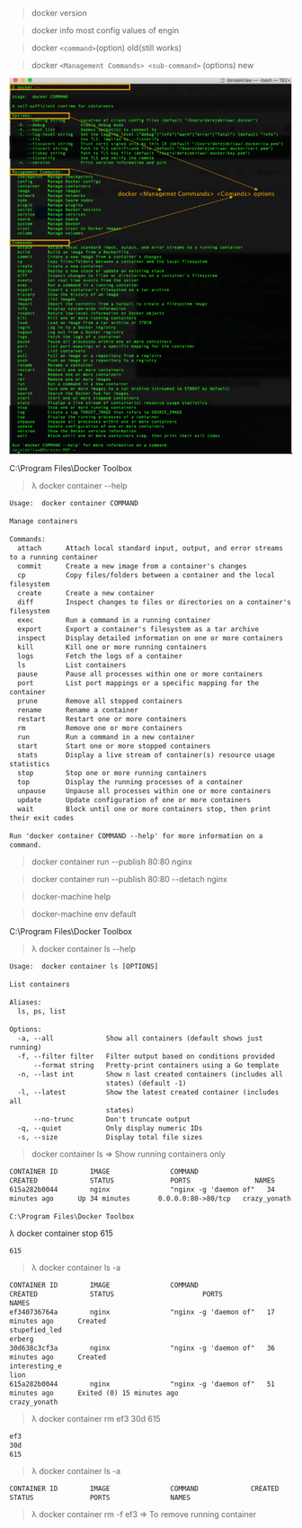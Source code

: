 > docker version

> docker info
    most config values of engin
    
> docker `<command>`(option)  old(still works)

> docker `<Management Commands> <sub-command>` (options) new

![docker_composer](/data/04_docker.png)

C:\Program Files\Docker Toolbox

> λ docker container --help
```      
Usage:  docker container COMMAND

Manage containers

Commands:
  attach      Attach local standard input, output, and error streams to a running container
  commit      Create a new image from a container's changes
  cp          Copy files/folders between a container and the local filesystem
  create      Create a new container
  diff        Inspect changes to files or directories on a container's filesystem
  exec        Run a command in a running container
  export      Export a container's filesystem as a tar archive
  inspect     Display detailed information on one or more containers
  kill        Kill one or more running containers
  logs        Fetch the logs of a container
  ls          List containers
  pause       Pause all processes within one or more containers
  port        List port mappings or a specific mapping for the container
  prune       Remove all stopped containers
  rename      Rename a container
  restart     Restart one or more containers
  rm          Remove one or more containers
  run         Run a command in a new container
  start       Start one or more stopped containers
  stats       Display a live stream of container(s) resource usage statistics
  stop        Stop one or more running containers
  top         Display the running processes of a container
  unpause     Unpause all processes within one or more containers
  update      Update configuration of one or more containers
  wait        Block until one or more containers stop, then print their exit codes

Run 'docker container COMMAND --help' for more information on a command.
```
> docker container run --publish 80:80 nginx

> docker container run --publish 80:80 --detach nginx

> docker-machine help

> docker-machine env default

C:\Program Files\Docker Toolbox

> λ docker container ls --help
```
Usage:  docker container ls [OPTIONS]

List containers

Aliases:
  ls, ps, list

Options:
  -a, --all             Show all containers (default shows just running)
  -f, --filter filter   Filter output based on conditions provided
      --format string   Pretty-print containers using a Go template
  -n, --last int        Show n last created containers (includes all
                        states) (default -1)
  -l, --latest          Show the latest created container (includes all
                        states)
      --no-trunc        Don't truncate output
  -q, --quiet           Only display numeric IDs
  -s, --size            Display total file sizes
  ```
  > docker container ls       => Show running containers only
```
CONTAINER ID        IMAGE               COMMAND                  CREATED             STATUS              PORTS                NAMES
615a282b0044        nginx               "nginx -g 'daemon of"   34 minutes ago      Up 34 minutes       0.0.0.0:80->80/tcp   crazy_yonath

C:\Program Files\Docker Toolbox
```
λ docker container stop 615
```
615
```

> λ docker container ls -a
```
CONTAINER ID        IMAGE               COMMAND                  CREATED             STATUS                      PORTS               NAMES
ef340736764a        nginx               "nginx -g 'daemon of"   17 minutes ago      Created                                         stupefied_led
erberg
30d638c3cf3a        nginx               "nginx -g 'daemon of"   36 minutes ago      Created                                         interesting_e
lion
615a282b0044        nginx               "nginx -g 'daemon of"   51 minutes ago      Exited (0) 15 minutes ago                       crazy_yonath
```
> λ docker container rm ef3 30d 615
```
ef3
30d
615
```
> λ docker container ls -a
```
CONTAINER ID        IMAGE               COMMAND             CREATED             STATUS              PORTS               NAMES
```
> λ docker container rm -f ef3 => To remove running container
